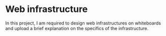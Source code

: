 # Web infrastructure

In this project, I am required to design web infrastructures on whiteboards and upload a brief explanation on the specifics of the infrastructure.  
